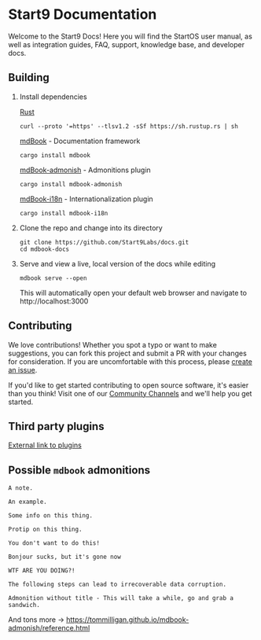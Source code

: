 # Start9 Documentation

Welcome to the Start9 Docs! Here you will find the StartOS user manual, as well as integration guides, FAQ, support, knowledge base, and developer docs.

## Building

1. Install dependencies

   [Rust](https://rustup.rs)

   `curl --proto '=https' --tlsv1.2 -sSf https://sh.rustup.rs | sh`

   [mdBook](https://rust-lang.github.io/mdBook/) - Documentation framework

   `cargo install mdbook`

   [mdBook-admonish](https://github.com/tommilligan/mdbook-admonish) - Admonitions plugin

   `cargo install mdbook-admonish`

   [mdBook-i18n](https://github.com/tommilligan/mdbook-admonish) - Internationalization plugin

   `cargo install mdbook-i18n`

2. Clone the repo and change into its directory

   ```
   git clone https://github.com/Start9Labs/docs.git
   cd mdbook-docs
   ```

3. Serve and view a live, local version of the docs while editing

   `mdbook serve --open`

   This will automatically open your default web browser and navigate to http://localhost:3000

## Contributing

We love contributions! Whether you spot a typo or want to make suggestions, you can fork this project and submit a PR with your changes for consideration. If you are uncomfortable with this process, please [create an issue](https://github.com/Start9Labs/docs/issues).

If you'd like to get started contributing to open source software, it's easier than you think! Visit one of our [Community Channels](https://start9.com/contact) and we'll help you get started.

## Third party plugins

[External link to plugins](https://github.com/rust-lang/mdBook/wiki/Third-party-plugins)

## Possible `mdbook` admonitions

```admonish
A note.
```

```admonish example
An example.
```

```admonish info
Some info on this thing.
```

```admonish tip
Protip on this thing.
```

```admonish warning
You don't want to do this!
```

```admonish bug
Bonjour sucks, but it's gone now
```

```admonish danger
WTF ARE YOU DOING?!
```

```admonish warning title="Custom, i.e. -> POSSIBLE DATA LOSS"
The following steps can lead to irrecoverable data corruption.
```

```admonish success title=""
Admonition without title - This will take a while, go and grab a sandwich.
```

And tons more -> https://tommilligan.github.io/mdbook-admonish/reference.html
